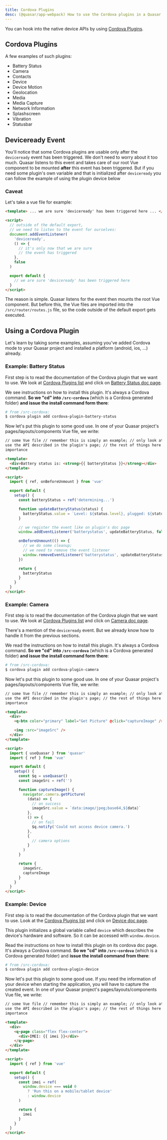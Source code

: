```yaml
---
title: Cordova Plugins
desc: (@quasar/app-webpack) How to use the Cordova plugins in a Quasar app.
---
```


You can hook into the native device APIs by using [Cordova Plugins](https://cordova.apache.org/docs/en/latest/#plugin-apis).

## Cordova Plugins

A few examples of such plugins:

- Battery Status
- Camera
- Contacts
- Device
- Device Motion
- Geolocation
- Media
- Media Capture
- Network Information
- Splashscreen
- Vibration
- Statusbar

## Deviceready Event

You'll notice that some Cordova plugins are usable only after the `deviceready` event has been triggered. We don't need to worry about it too much. Quasar listens to this event and takes care of our root Vue component to be mounted **after** this event has been triggered. But if you need some plugin's own variable and that is initialized after `deviceready` you can follow the example of using the plugin device below

### Caveat

Let's take a vue file for example:

```html
<template> ... we are sure 'deviceready' has been triggered here ... </template>

<script>
  // outside of the default export,
  // we need to listen to the event for ourselves:
  document.addEventListener(
    'deviceready',
    () => {
      // it's only now that we are sure
      // the event has triggered
    },
    false
  )

  export default {
    // we are sure 'deviceready' has been triggered here
  }
</script>
```

The reason is simple. Quasar listens for the event then mounts the root Vue component. But before this, the Vue files are imported into the `/src/router/routes.js` file, so the code outside of the default export gets executed.

## Using a Cordova Plugin

Let's learn by taking some examples, assuming you've added Cordova mode to your Quasar project and installed a platform (android, ios, ...) already.

### Example: Battery Status

First step is to read the documentation of the Cordova plugin that we want to use. We look at [Cordova Plugins list](https://cordova.apache.org/docs/en/latest/#plugin-apis) and click on [Battery Status doc page](https://cordova.apache.org/docs/en/latest/reference/cordova-plugin-battery-status/index.html).

We see instructions on how to install this plugin. It's always a Cordova command. **So we "cd" into `/src-cordova`** (which is a Cordova generated folder) **and issue the install command form there**:

```bash
# from /src-cordova:
$ cordova plugin add cordova-plugin-battery-status
```

Now let's put this plugin to some good use. In one of your Quasar project's pages/layouts/components Vue file, we write:

```html
// some Vue file // remember this is simply an example; // only look at how we
use the API described in the plugin's page; // the rest of things here are of no
importance

<template>
  <div>Battery status is: <strong>{{ batteryStatus }}</strong></div>
</template>

<script>
  import { ref, onBeforeUnmount } from 'vue'

  export default {
    setup() {
      const batteryStatus = ref('determining...')

      function updateBatteryStatus(status) {
        batteryStatus.value = `Level: ${status.level}, plugged: ${status.isPlugged}`
      }

      // we register the event like on plugin's doc page
      window.addEventListener('batterystatus', updateBatteryStatus, false)

      onBeforeUnmount(() => {
        // we do some cleanup;
        // we need to remove the event listener
        window.removeEventListener('batterystatus', updateBatteryStatus, false)
      })

      return {
        batteryStatus
      }
    }
  }
</script>
```

### Example: Camera

First step is to read the documentation of the Cordova plugin that we want to use. We look at [Cordova Plugins list](https://cordova.apache.org/docs/en/latest/#plugin-apis) and click on [Camera doc page](https://cordova.apache.org/docs/en/latest/reference/cordova-plugin-camera/index.html).

There's a mention of the `deviceready` event. But we already know how to handle it from the previous sections.

We read the instructions on how to install this plugin. It's always a Cordova command. **So we "cd" into `/src-cordova`** (which is a Cordova generated folder) **and issue the install command form there**:

```bash
# from /src-cordova:
$ cordova plugin add cordova-plugin-camera
```

Now let's put this plugin to some good use. In one of your Quasar project's pages/layouts/components Vue file, we write:

```html
// some Vue file // remember this is simply an example; // only look at how we
use the API described in the plugin's page; // the rest of things here are of no
importance

<template>
  <div>
    <q-btn color="primary" label="Get Picture" @click="captureImage" />

    <img :src="imageSrc" />
  </div>
</template>

<script>
  import { useQuasar } from 'quasar'
  import { ref } from 'vue'

  export default {
    setup() {
      const $q = useQuasar()
      const imageSrc = ref('')

      function captureImage() {
        navigator.camera.getPicture(
          (data) => {
            // on success
            imageSrc.value = `data:image/jpeg;base64,${data}`
          },
          () => {
            // on fail
            $q.notify('Could not access device camera.')
          },
          {
            // camera options
          }
        )
      }

      return {
        imageSrc,
        captureImage
      }
    }
  }
</script>
```

### Example: Device

First step is to read the documentation of the Cordova plugin that we want to use. Look at the [Cordova Plugins list](https://cordova.apache.org/docs/en/latest/#plugin-apis) and click on [Device doc page](https://cordova.apache.org/docs/en/latest/reference/cordova-plugin-device/index.html).

This plugin initializes a global variable called `device` which describes the device's hardware and software. So it can be accessed with `window.device`.

Read the instructions on how to install this plugin on its cordova doc page. It's always a Cordova command. **So we "cd" into `/src-cordova`** (which is a Cordova generated folder) and **issue the install command from there**:

```bash
# from /src-cordova:
$ cordova plugin add cordova-plugin-device
```

Now let's put this plugin to some good use. If you need the information of your device when starting the application, you will have to capture the created event. In one of your Quasar project's pages/layouts/components Vue file, we write:

```html
// some Vue file // remember this is simply an example; // only look at how we
use the API described in the plugin's page; // the rest of things here are of no
importance

<template>
  <div>
    <q-page class="flex flex-center">
      <div>IMEI: {{ imei }}</div>
    </q-page>
  </div>
</template>

<script>
  import { ref } from 'vue'

  export default {
    setup() {
      const imei = ref(
        window.device === void 0
          ? 'Run this on a mobile/tablet device'
          : window.device
      )

      return {
        imei
      }
    }
  }
</script>
```
